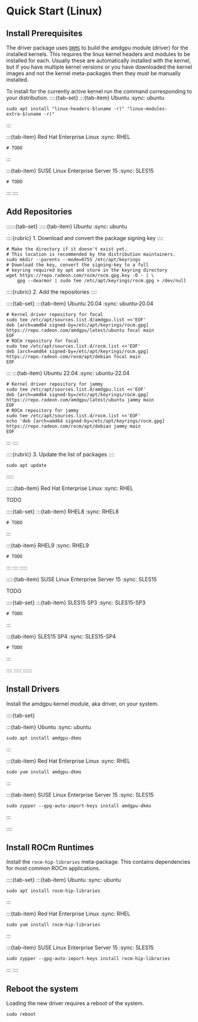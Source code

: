 # Quick Start (Linux)

## Install Prerequisites

The driver package uses
[`DKMS`](https://en.wikipedia.org/wiki/Dynamic_Kernel_Module_Support) to build
the amdgpu module (driver) for the installed kernels. This requires the linux
kernel headers and modules to be installed for each. Usually these are
automatically installed with the kernel, but if you have multiple kernel
versions or you have downloaded the kernel images and not the kernel
meta-packages then they must be manually installed.

To install for the currently active kernel run the command corresponding
to your distribution.
::::{tab-set}
:::{tab-item} Ubuntu
:sync: ubuntu

```shell  
sudo apt install "linux-headers-$(uname -r)" "linux-modules-extra-$(uname -r)"
```
:::

:::{tab-item} Red Hat Enterprise Linux
:sync: RHEL
```shell
# TODO
```
:::

:::{tab-item} SUSE Linux Enterprise Server 15
:sync: SLES15
```shell
# TODO
```
:::
::::

## Add Repositories

::::::{tab-set}
:::::{tab-item} Ubuntu
:sync: ubuntu

::::{rubric} 1. Download and convert the package signing key
::::
```shell
# Make the directory if it doesn't exist yet.
# This location is recommended by the distribution maintainers.
sudo mkdir --parents --mode=0755 /etc/apt/keyrings
# Download the key, convert the signing-key to a full
# keyring required by apt and store in the keyring directory
wget https://repo.radeon.com/rocm/rocm.gpg.key -O - | \
    gpg --dearmor | sudo tee /etc/apt/keyrings/rocm.gpg > /dev/null
```

::::{rubric} 2. Add the repositories
::::

::::{tab-set}
:::{tab-item} Ubuntu 20.04
:sync: ubuntu-20.04
```shell
# Kernel driver repository for focal
sudo tee /etc/apt/sources.list.d/amdgpu.list <<'EOF'
deb [arch=amd64 signed-by=/etc/apt/keyrings/rocm.gpg] https://repo.radeon.com/amdgpu/latest/ubuntu focal main
EOF
# ROCm repository for focal
sudo tee /etc/apt/sources.list.d/rocm.list <<'EOF'
deb [arch=amd64 signed-by=/etc/apt/keyrings/rocm.gpg] https://repo.radeon.com/rocm/apt/debian focal main
EOF
```
:::
:::{tab-item} Ubuntu 22.04
:sync: ubuntu-22.04
```shell
# Kernel driver repository for jammy
sudo tee /etc/apt/sources.list.d/amdgpu.list <<'EOF'
deb [arch=amd64 signed-by=/etc/apt/keyrings/rocm.gpg] https://repo.radeon.com/amdgpu/latest/ubuntu jammy main
EOF
# ROCm repository for jammy
sudo tee /etc/apt/sources.list.d/rocm.list <<'EOF'
echo 'deb [arch=amd64 signed-by=/etc/apt/keyrings/rocm.gpg] https://repo.radeon.com/rocm/apt/debian jammy main
EOF
```
:::
::::

::::{rubric} 3. Update the list of packages
::::
```shell
sudo apt update
```

:::::

:::::{tab-item} Red Hat Enterprise Linux
:sync: RHEL

TODO

::::{tab-set}
:::{tab-item} RHEL8
:sync: RHEL8
```shell
# TODO
```
:::

:::{tab-item} RHEL9
:sync: RHEL9
```shell
# TODO
```
:::
::::
:::::

:::::{tab-item} SUSE Linux Enterprise Server 15
:sync: SLES15

TODO

::::{tab-set}
:::{tab-item} SLES15 SP3
:sync: SLES15-SP3
```shell
# TODO
```
:::

:::{tab-item} SLES15 SP4
:sync: SLES15-SP4
```shell
# TODO
```
:::

::::
:::::
::::::

## Install Drivers

Install the amdgpu kernel module, aka driver, on your system.

::::{tab-set}

:::{tab-item} Ubuntu
:sync: ubuntu
```shell
sudo apt install amdgpu-dkms
```
:::

:::{tab-item} Red Hat Enterprise Linux
:sync: RHEL
```shell
sudo yum install amdgpu-dkms
```
:::

:::{tab-item} SUSE Linux Enterprise Server 15
:sync: SLES15
```shell
sudo zypper --gpg-auto-import-keys install amdgpu-dkms
```
:::

::::

## Install ROCm Runtimes

Install the `rocm-hip-libraries` meta-package. This contains dependencies for most
common ROCm applications.

::::{tab-set}
:::{tab-item} Ubuntu
:sync: ubuntu
```console shell
sudo apt install rocm-hip-libraries
```
:::

:::{tab-item} Red Hat Enterprise Linux
:sync: RHEL
```console shell
sudo yum install rocm-hip-libraries
```
:::

:::{tab-item} SUSE Linux Enterprise Server 15
:sync: SLES15
```console shell
sudo zypper --gpg-auto-import-keys install rocm-hip-libraries
```
:::
::::

## Reboot the system

Loading the new driver requires a reboot of the system.

```shell
sudo reboot
```
